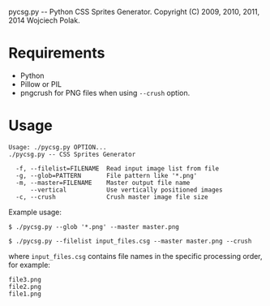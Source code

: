 pycsg.py -- Python CSS Sprites Generator.
Copyright (C) 2009, 2010, 2011, 2014 Wojciech Polak.

Requirements
============

- Python
- Pillow or PIL
- pngcrush for PNG files when using `--crush` option.

Usage
=====

```
Usage: ./pycsg.py OPTION...
./pycsg.py -- CSS Sprites Generator

  -f, --filelist=FILENAME  Read input image list from file
  -g, --glob=PATTERN       File pattern like '*.png'
  -m, --master=FILENAME    Master output file name
      --vertical           Use vertically positioned images
  -c, --crush              Crush master image file size
```

Example usage:

```
$ ./pycsg.py --glob '*.png' --master master.png

$ ./pycsg.py --filelist input_files.csg --master master.png --crush
```

where `input_files.csg` contains file names in the specific processing
order, for example:

	file3.png
	file2.png
	file1.png
